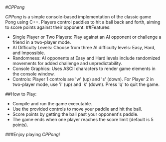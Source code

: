 #*CPPong*

*CPPong* is a simple console-based implementation of the classic game Pong using C++. Players control paddles to hit a ball back and forth, aiming to score points against their opponent.
##Features:

* Single Player or Two Players: Play against an AI opponent or challenge a friend in a two-player mode.
* AI Difficulty Levels: Choose from three AI difficulty levels: Easy, Hard, and Impossible.
* Randomness: AI opponents at Easy and Hard levels include randomized movements for added challenge and unpredictability.
* Console Graphics: Uses ASCII characters to render game elements in the console window.
* Controls: Player 1 controls are 'w' (up) and 's' (down). For Player 2 in two-player mode, use 'i' (up) and 'k' (down). Press 'q' to quit the game.

##How to Play:

* Compile and run the game executable.
* Use the provided controls to move your paddle and hit the ball.
* Score points by getting the ball past your opponent's paddle.
* The game ends when one player reaches the score limit (default is 5 points).

###Enjoy playing *CPPong*!
